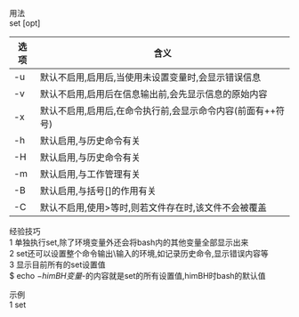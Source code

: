 用法  
set [opt]  


选项 | 含义
-- | --
-u | 默认不启用,启用后,当使用未设置变量时,会显示错误信息
-v | 默认不启用,启用后在信息输出前,会先显示信息的原始内容
-x | 默认不启用,启用后,在命令执行前,会显示命令内容(前面有++符号)
-h | 默认启用,与历史命令有关
-H | 默认启用,与历史命令有关
-m | 默认启用,与工作管理有关
-B | 默认启用,与括号[]的作用有关
-C | 默认不启用,使用>等时,则若文件存在时,该文件不会被覆盖




经验技巧  
1 单独执行set,除了环境变量外还会将bash内的其他变量全部显示出来  
2 set还可以设置整个命令输出\输入的环境,如记录历史命令,显示错误内容等  
3 显示目前所有的set设置值  
$ echo $-   
himBH  
变量$-的内容就是set的所有设置值,himBH时bash的默认值

示例  
1 set
